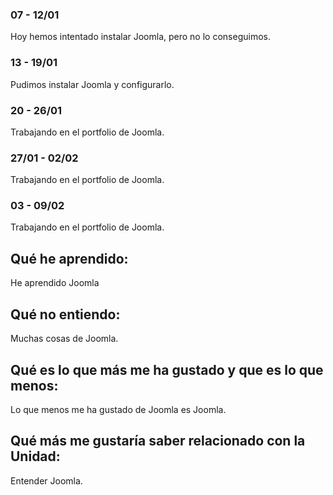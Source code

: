 ### 07 - 12/01
Hoy hemos intentado instalar Joomla, pero no lo conseguimos.
### 13 - 19/01
Pudimos instalar Joomla y configurarlo.
### 20 - 26/01
Trabajando en el portfolio de Joomla.
### 27/01 - 02/02
Trabajando en el portfolio de Joomla.
### 03 - 09/02
Trabajando en el portfolio de Joomla.


## Qué he aprendido:
He aprendido Joomla
## Qué no entiendo:
Muchas cosas de Joomla.
## Qué es lo que más me ha gustado y que es lo que menos:
Lo que menos me ha gustado de Joomla es Joomla.
## Qué más me gustaría saber relacionado con la Unidad:
Entender Joomla.
